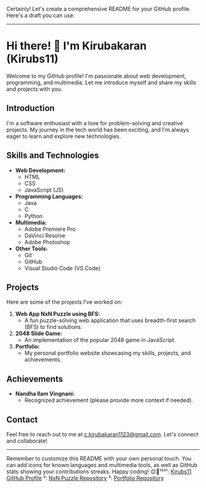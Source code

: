 Certainly! Let's create a comprehensive README for your GitHub profile. Here's a draft you can use:

---

# Hi there! 👋 I'm Kirubakaran (Kirubs11)

Welcome to my GitHub profile! I'm passionate about web development, programming, and multimedia. Let me introduce myself and share my skills and projects with you.

## Introduction

I'm a software enthusiast with a love for problem-solving and creative projects. My journey in the tech world has been exciting, and I'm always eager to learn and explore new technologies.

## Skills and Technologies

- **Web Development:**
  - HTML
  - CSS
  - JavaScript (JS)
- **Programming Languages:**
  - Java
  - C
  - Python
- **Multimedia:**
  - Adobe Premiere Pro
  - DaVinci Resolve
  - Adobe Photoshop
- **Other Tools:**
  - Git
  - GitHub
  - Visual Studio Code (VS Code)

## Projects

Here are some of the projects I've worked on:

1. **Web App NxN Puzzle using BFS:**
   - A fun puzzle-solving web application that uses breadth-first search (BFS) to find solutions.
2. **2048 Slide Game:**
   - An implementation of the popular 2048 game in JavaScript.
3. **Portfolio:**
   - My personal portfolio website showcasing my skills, projects, and achievements.

## Achievements

- **Nandha Ilam Vingnani:**
  - Recognized achievement (please provide more context if needed).

## Contact

Feel free to reach out to me at c.kirubakaran1123@gmail.com. Let's connect and collaborate!

---

Remember to customize this README with your own personal touch. You can add icons for known languages and multimedia tools, as well as GitHub stats showing your contributions streaks. Happy coding! 😊🚀¹²³¹: [Kirubs11 GitHub Profile](https://github.com/Kirubs11)
²: [NxN Puzzle Repository](https://github.com/Kirubs11/NxN-Puzzle)
³: [Portfolio Repository](https://github.com/Kirubs11/PORTFOLIO)
